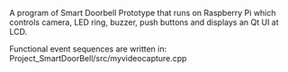 A program of Smart Doorbell Prototype that runs on Raspberry Pi which controls camera, LED ring, buzzer, push buttons and displays an Qt UI at LCD.

Functional event sequences are written in: Project_SmartDoorBell/src/myvideocapture.cpp
